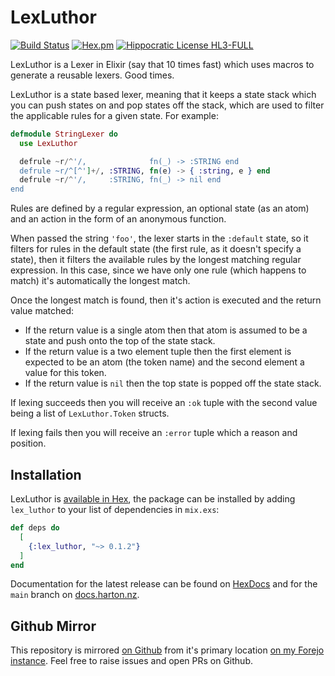 # LexLuthor

[![Build Status](https://drone.harton.dev/api/badges/james/lex_luthor/status.svg)](https://drone.harton.dev/james/lex_luthor)
[![Hex.pm](https://img.shields.io/hexpm/v/lex_luthor.svg)](https://hex.pm/packages/lex_luthor)
[![Hippocratic License HL3-FULL](https://img.shields.io/static/v1?label=Hippocratic%20License&message=HL3-FULL&labelColor=5e2751&color=bc8c3d)](https://firstdonoharm.dev/version/3/0/full.html)

LexLuthor is a Lexer in Elixir (say that 10 times fast) which uses macros to generate a reusable lexers. Good times.

LexLuthor is a state based lexer, meaning that it keeps a state stack which you can push states on and pop states off the stack, which are used to filter the applicable rules for a given state. For example:

```elixir
defmodule StringLexer do
  use LexLuthor

  defrule ~r/^'/,              fn(_) -> :STRING end
  defrule ~r/^[^']+/, :STRING, fn(e) -> { :string, e } end
  defrule ~r/^'/,     :STRING, fn(_) -> nil end
end
```

Rules are defined by a regular expression, an optional state (as an atom) and an action in the form of an anonymous function.

When passed the string `'foo'`, the lexer starts in the `:default` state, so it filters for rules in the default state (the first rule, as it doesn't specify a state), then it filters the available rules by the longest matching regular expression. In this case, since we have only one rule (which happens to match) it's automatically the longest match.

Once the longest match is found, then it's action is executed and the return value matched:

- If the return value is a single atom then that atom is assumed to be a state and push onto the top of the state stack.
- If the return value is a two element tuple then the first element is expected to be an atom (the token name) and the second element a value for this token.
- If the return value is `nil` then the top state is popped off the state stack.

If lexing succeeds then you will receive an `:ok` tuple with the second value being a list of `LexLuthor.Token` structs.

If lexing fails then you will receive an `:error` tuple which a reason and position.

## Installation

LexLuthor is [available in Hex](https://hex.pm/packages/lex_luthor), the package
can be installed by adding `lex_luthor` to your list of dependencies in
`mix.exs`:

```elixir
def deps do
  [
    {:lex_luthor, "~> 0.1.2"}
  ]
end
```

Documentation for the latest release can be found on
[HexDocs](https://hexdocs.pm/lex_luthor) and for the `main` branch on
[docs.harton.nz](https://docs.harton.nz/james/lex_luthor).

## Github Mirror

This repository is mirrored [on Github](https://github.com/jimsynz/lex_luthor)
from it's primary location [on my Forejo instance](https://harton.dev/james/lex_luthor).
Feel free to raise issues and open PRs on Github.
